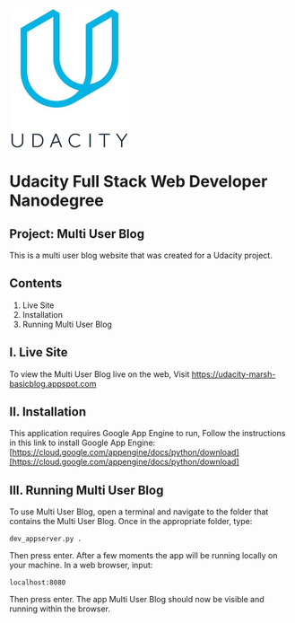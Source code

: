 ![Udacity Logo](/img/Udacity_200.png)

# Udacity Full Stack Web Developer Nanodegree

## Project: Multi User Blog

This is a multi user blog website that was created for a Udacity project.

## Contents

1.	Live Site
2.	Installation
3.	Running Multi User Blog

## I.	Live Site

To view the Multi User Blog live on the web, Visit <https://udacity-marsh-basicblog.appspot.com>

## II.	Installation

This application requires Google App Engine to run, Follow the instructions in this link to install Google App Engine: [https://cloud.google.com/appengine/docs/python/download][https://cloud.google.com/appengine/docs/python/download]

## III.	Running Multi User Blog

To use Multi User Blog, open a terminal and navigate to the folder that contains the Multi User Blog. Once in the appropriate folder, type:
```
dev_appserver.py .
```
Then press enter. After a few moments the app will be running locally on your machine.
In a web browser, input:
```
localhost:8080
```
Then press enter. The app Multi User Blog should now be visible and running within the browser.

